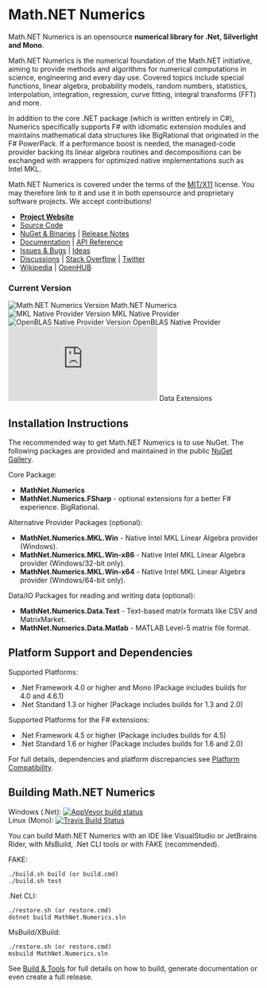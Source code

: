 Math.NET Numerics
=================

Math.NET Numerics is an opensource **numerical library for .Net, Silverlight and Mono**.

Math.NET Numerics is the numerical foundation of the Math.NET initiative, aiming to provide methods and algorithms for numerical computations in science, engineering and every day use. Covered topics include special functions, linear algebra, probability models, random numbers, statistics, interpolation, integration, regression, curve fitting, integral transforms (FFT) and more.

In addition to the core .NET package (which is written entirely in C#), Numerics specifically supports F# with idiomatic extension modules and maintains mathematical data structures like BigRational that originated in the F# PowerPack. If a performance boost is needed, the managed-code provider backing its linear algebra routines and decompositions can be exchanged with wrappers for optimized native implementations such as Intel MKL.

Math.NET Numerics is covered under the terms of the [MIT/X11](LICENSE.md) license. You may therefore link to it and use it in both opensource and proprietary software projects. We accept contributions!

* [**Project Website**](https://numerics.mathdotnet.com)
* [Source Code](https://github.com/mathnet/mathnet-numerics)
* [NuGet & Binaries](https://numerics.mathdotnet.com/Packages.html) | [Release Notes](https://numerics.mathdotnet.com/ReleaseNotes.html)
* [Documentation](https://numerics.mathdotnet.com) | [API Reference](https://numerics.mathdotnet.com/api/)
* [Issues & Bugs](https://github.com/mathnet/mathnet-numerics/issues) | [Ideas](https://feedback.mathdotnet.com/forums/2060-math-net-numerics)
* [Discussions](https://discuss.mathdotnet.com/c/numerics) | [Stack Overflow](https://stackoverflow.com/questions/tagged/mathdotnet) | [Twitter](https://twitter.com/MathDotNet)
* [Wikipedia](https://en.wikipedia.org/wiki/Math.NET_Numerics) | [OpenHUB](https://www.openhub.net/p/mathnet-numerics)

### Current Version

![Math.NET Numerics Version](https://buildstats.info/nuget/MathNet.Numerics) Math.NET Numerics  
![MKL Native Provider Version](https://buildstats.info/nuget/MathNet.Numerics.MKL.Win) MKL Native Provider  
![OpenBLAS Native Provider Version](https://buildstats.info/nuget/MathNet.Numerics.OpenBLAS.Win) OpenBLAS Native Provider  
![Data Extensions Version](https://buildstats.info/nuget/MathNet.Numerics.Data.Text) Data Extensions

Installation Instructions
-------------------------

The recommended way to get Math.NET Numerics is to use NuGet. The following packages are provided and maintained in the public [NuGet Gallery](https://nuget.org/profiles/mathnet/).

Core Package:

- **MathNet.Numerics**
- **MathNet.Numerics.FSharp** - optional extensions for a better F# experience. BigRational.

Alternative Provider Packages (optional):

- **MathNet.Numerics.MKL.Win** - Native Intel MKL Linear Algebra provider (Windows).
- **MathNet.Numerics.MKL.Win-x86** - Native Intel MKL Linear Algebra provider (Windows/32-bit only).
- **MathNet.Numerics.MKL.Win-x64** - Native Intel MKL Linear Algebra provider (Windows/64-bit only).

Data/IO Packages for reading and writing data (optional):

- **MathNet.Numerics.Data.Text** - Text-based matrix formats like CSV and MatrixMarket.
- **MathNet.Numerics.Data.Matlab** - MATLAB Level-5 matrix file format.

Platform Support and Dependencies
---------------------------------

Supported Platforms:

- .Net Framework 4.0 or higher and Mono (Package includes builds for 4.0 and 4.6.1)
- .Net Standard 1.3 or higher (Package includes builds for 1.3 and 2.0)

Supported Platforms for the F# extensions:

- .Net Framework 4.5 or higher (Package includes builds for 4.5)
- .Net Standard 1.6 or higher (Package includes builds for 1.6 and 2.0)

For full details, dependencies and platform discrepancies see [Platform Compatibility](https://numerics.mathdotnet.com/Compatibility.html).

Building Math.NET Numerics
--------------------------

Windows (.Net): [![AppVeyor build status](https://ci.appveyor.com/api/projects/status/79j22c061saisces/branch/master)](https://ci.appveyor.com/project/cdrnet/mathnet-numerics)  
Linux (Mono): [![Travis Build Status](https://travis-ci.org/mathnet/mathnet-numerics.svg?branch=master)](https://travis-ci.org/mathnet/mathnet-numerics)

You can build Math.NET Numerics with an IDE like VisualStudio or JetBrains Rider, with MsBuild, .Net CLI tools or with FAKE (recommended).

FAKE:

    ./build.sh build (or build.cmd)
    ./build.sh test

.Net CLI:

    ./restore.sh (or restore.cmd)
    dotnet build MathNet.Numerics.sln

MsBuild/XBuild:

    ./restore.sh (or restore.cmd)
    msbuild MathNet.Numerics.sln

See [Build & Tools](https://numerics.mathdotnet.com/Build.html) for full details
on how to build, generate documentation or even create a full release.
